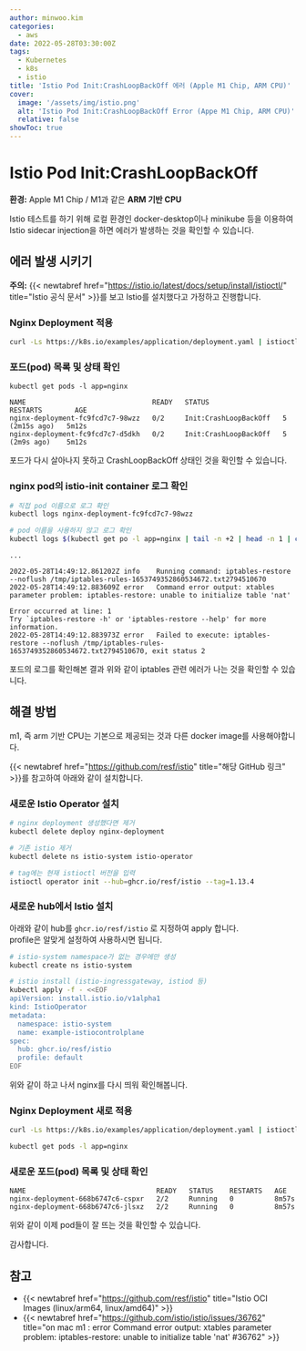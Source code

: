 ```yaml
---
author: minwoo.kim
categories:
  - aws
date: 2022-05-28T03:30:00Z
tags:
  - Kubernetes
  - k8s
  - istio
title: 'Istio Pod Init:CrashLoopBackOff 에러 (Apple M1 Chip, ARM CPU)'
cover:
  image: '/assets/img/istio.png'
  alt: 'Istio Pod Init:CrashLoopBackOff Error (Appe M1 Chip, ARM CPU)'
  relative: false
showToc: true
---
```


# Istio Pod Init:CrashLoopBackOff

**환경:** Apple M1 Chip / M1과 같은 **ARM 기반 CPU**

Istio 테스트를 하기 위해 로컬 환경인 docker-desktop이나 minikube 등을 이용하여 Istio sidecar injection을 하면 에러가 발생하는 것을 확인할 수 있습니다.

## 에러 발생 시키기

**주의:** {{< newtabref href="https://istio.io/latest/docs/setup/install/istioctl/" title="Istio 공식 문서" >}}를 보고 Istio를 설치했다고 가정하고 진행합니다.

### Nginx Deployment 적용

```bash
curl -Ls https://k8s.io/examples/application/deployment.yaml | istioctl kube-inject -f - | kubectl apply -f -
```

### 포드(pod) 목록 및 상태 확인

```
kubectl get pods -l app=nginx
```

```plaintext
NAME                               READY   STATUS                  RESTARTS        AGE
nginx-deployment-fc9fcd7c7-98wzz   0/2     Init:CrashLoopBackOff   5 (2m15s ago)   5m12s
nginx-deployment-fc9fcd7c7-d5dkh   0/2     Init:CrashLoopBackOff   5 (2m9s ago)    5m12s
```

포드가 다시 살아나지 못하고 CrashLoopBackOff 상태인 것을 확인할 수 있습니다.

### nginx pod의 istio-init container 로그 확인

```bash
# 직접 pod 이름으로 로그 확인
kubectl logs nginx-deployment-fc9fcd7c7-98wzz

# pod 이름을 사용하지 않고 로그 확인
kubectl logs $(kubectl get po -l app=nginx | tail -n +2 | head -n 1 | cut -d ' ' -f 1) istio-init
```

```plaintext
...

2022-05-28T14:49:12.861202Z	info	Running command: iptables-restore --noflush /tmp/iptables-rules-1653749352860534672.txt2794510670
2022-05-28T14:49:12.883609Z	error	Command error output: xtables parameter problem: iptables-restore: unable to initialize table 'nat'

Error occurred at line: 1
Try `iptables-restore -h' or 'iptables-restore --help' for more information.
2022-05-28T14:49:12.883973Z	error	Failed to execute: iptables-restore --noflush /tmp/iptables-rules-1653749352860534672.txt2794510670, exit status 2
```

포드의 로그를 확인해본 결과 위와 같이 iptables 관련 에러가 나는 것을 확인할 수 있습니다.

## 해결 방법

m1, 즉 arm 기반 CPU는 기본으로 제공되는 것과 다른 docker image를 사용해야합니다.

{{< newtabref href="https://github.com/resf/istio" title="해당 GitHub 링크" >}}를 참고하여 아래와 같이 설치합니다.

### 새로운 Istio Operator 설치

```bash
# nginx deployment 생성했다면 제거
kubectl delete deploy nginx-deployment

# 기존 istio 제거
kubectl delete ns istio-system istio-operator

# tag에는 현재 istioctl 버전을 입력
istioctl operator init --hub=ghcr.io/resf/istio --tag=1.13.4
```

### 새로운 hub에서 Istio 설치

아래와 같이 hub를 `ghcr.io/resf/istio` 로 지정하여 apply 합니다.  
profile은 알맞게 설정하여 사용하시면 됩니다.

```bash
# istio-system namespace가 없는 경우에만 생성
kubectl create ns istio-system

# istio install (istio-ingressgateway, istiod 등)
kubectl apply -f - <<EOF
apiVersion: install.istio.io/v1alpha1
kind: IstioOperator
metadata:
  namespace: istio-system
  name: example-istiocontrolplane
spec:
  hub: ghcr.io/resf/istio
  profile: default
EOF
```

위와 같이 하고 나서 nginx를 다시 띄워 확인해봅니다.

### Nginx Deployment 새로 적용

```bash
curl -Ls https://k8s.io/examples/application/deployment.yaml | istioctl kube-inject -f - | kubectl apply -f -
```

```bash
kubectl get pods -l app=nginx
```

### 새로운 포드(pod) 목록 및 상태 확인

```plaintext
NAME                                READY   STATUS    RESTARTS   AGE
nginx-deployment-668b6747c6-cspxr   2/2     Running   0          8m57s
nginx-deployment-668b6747c6-jlsxz   2/2     Running   0          8m57s
```

위와 같이 이제 pod들이 잘 뜨는 것을 확인할 수 있습니다.

감사합니다.

## 참고

- {{< newtabref href="https://github.com/resf/istio" title="Istio OCI Images (linux/arm64, linux/amd64)" >}}
- {{< newtabref href="https://github.com/istio/istio/issues/36762" title="on mac m1 : error Command error output: xtables parameter problem: iptables-restore: unable to initialize table 'nat' #36762" >}}
